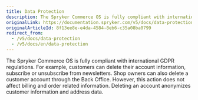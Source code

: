 ```yaml
---
title: Data Protection
description: The Spryker Commerce OS is fully compliant with international GDPR (General Data Protection Regulation) regulations.
originalLink: https://documentation.spryker.com/v5/docs/data-protection
originalArticleId: 8f13ee8e-e4da-4584-8eb6-c35a08ba0799
redirect_from:
  - /v5/docs/data-protection
  - /v5/docs/en/data-protection
---
```


The Spryker Commerce OS is fully compliant with international GDPR regulations. For example, customers can delete their account information, subscribe or unsubscribe from newsletters. Shop owners can also delete a customer account through the Back Office. However, this action does not affect billing and order related information. Deleting an account anonymizes customer information and address data.
